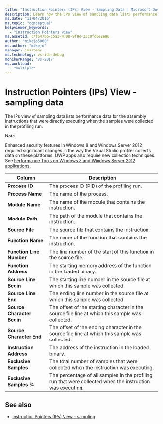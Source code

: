 ```yaml
---
title: "Instruction Pointers (IPs) View - Sampling Data | Microsoft Docs"
description: Learn how the IPs view of sampling data lists performance data for the assembly instructions that were directly executing when the samples were collected.
ms.date: "11/04/2016"
ms.topic: "conceptual"
helpviewer_keywords:
  - "Instruction Pointers view"
ms.assetid: c7f647bb-c5a3-4708-9f9d-33c0fd6e2e96
author: "mikejo5000"
ms.author: "mikejo"
manager: jmartens
ms.technology: vs-ide-debug
monikerRange: 'vs-2017'
ms.workload:
  - "multiple"
---
```

# Instruction Pointers (IPs) View - sampling data
The IPs view of sampling data lists performance data for the assembly instructions that were directly executing when the samples were collected in the profiling run.

> [!NOTE]
> Enhanced security features in Windows 8 and Windows Server 2012 required significant changes in the way the Visual Studio profiler collects data on these platforms. UWP apps also require new collection techniques. See [Performance Tools on Windows 8 and Windows Server 2012 applications](../profiling/performance-tools-on-windows-8-and-windows-server-2012-applications.md).

|Column|Description|
|------------|-----------------|
|**Process ID**|The process ID (PID) of the profiling run.|
|**Process Name**|The name of the process.|
|**Module Name**|The name of the module that contains the instruction.|
|**Module Path**|The path of the module that contains the instruction.|
|**Source File**|The source file that contains the instruction.|
|**Function Name**|The name of the function that contains the instruction.|
|**Function Line Number**|The line number of the start of this function in the source file.|
|**Function Address**|The starting memory address of the function in the loaded binary.|
|**Source Line Begin**|The starting line number in the source file at which this sample was collected.|
|**Source Line End**|The ending line number in the source file at which this sample was collected.|
|**Source Character Begin**|The offset of the starting character in the source file line at which this sample was collected.|
|**Source Character End**|The offset of the ending character in the source file line at which this sample was collected.|
|**Instruction Address**|The address of the instruction in the loaded binary.|
|**Exclusive Samples**|The total number of samples that were collected when the instruction was executing.|
|**Exclusive Samples %**|The percentage of all samples in the profiling run that were collected when the instruction was executing.|

## See also
- [Instruction Pointers (IPs) View - sampling](../profiling/instruction-pointers-ips-view-dotnet-memory-sampling-data.md)
